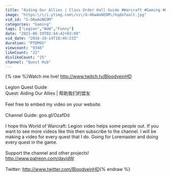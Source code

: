 ```yaml
---
title: "Aiding Our Allies | Class Order Hall Guide #Warcraft #Gaming #Hunter #MMO #魔兽"
image: "https:\/\/i.ytimg.com\/vi\/G-O6wAoNEOM\/hqdefault.jpg"
vid_id: "G-O6wAoNEOM"
categories: "Gaming"
tags: ["Legion","WoW","Funny"]
date: "2021-06-19T02:44:42+03:00"
vid_date: "2016-10-14T18:40:23Z"
duration: "PT8M9S"
viewcount: "9346"
likeCount: "22"
dislikeCount: "25"
channel: "Quest Hub"
---
```

{% raw %}Watch me live! <a rel="nofollow" target="blank" href="http://www.twitch.tv/BloodveinHD">http://www.twitch.tv/BloodveinHD</a><br /><br />Legion Quest Guide<br />Quest: Aiding Our Allies | 帮助我们的盟友<br /><br />Feel free to embed my video on your website.<br /><br />Channel Guide: goo.gl/OzafDd<br /><br />I hope this World of Warcraft: Legion video helps some people out. If you want to see more videos like this then subscribe to the channel. I will be making a video for every quest that I do. Going for Loremaster and doing every quest in the game.<br /><br />Support the channel and other projects! <br /><a rel="nofollow" target="blank" href="http://www.patreon.com/davidW">http://www.patreon.com/davidW</a><br /><br />Twitter: <a rel="nofollow" target="blank" href="http://www.twitter.com/BloodveinHD">http://www.twitter.com/BloodveinHD</a>{% endraw %}
